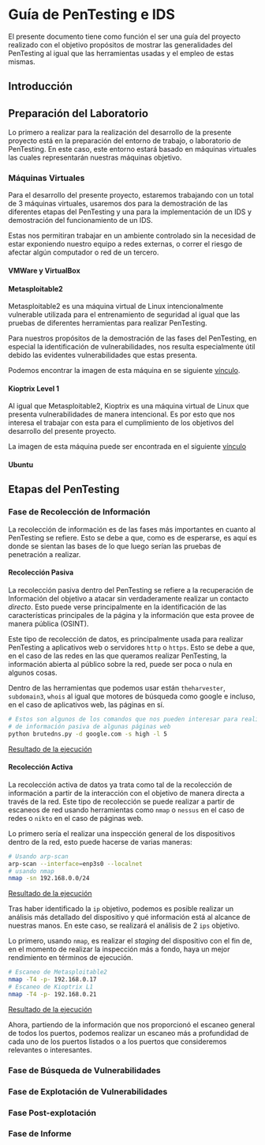 # **Guía de PenTesting e IDS**

El presente documento tiene como función el ser una guía del proyecto realizado con el objetivo propósitos de mostrar las generalidades del PenTesting al igual que las herramientas usadas y el empleo de estas mismas.

## **Introducción**

## **Preparación del Laboratorio**

Lo primero a realizar para la realización del desarrollo de la presente proyecto está en la preparación del entorno de trabajo, o laboratorio de PenTesting. En este caso, este entorno estará basado en máquinas virtuales las cuales representarán nuestras máquinas objetivo.

### Máquinas Virtuales

Para el desarrollo del presente proyecto, estaremos trabajando con un total de 3 máquinas virtuales, usaremos dos para la demostración de las diferentes etapas del PenTesting y una para la implementación de un IDS y demostración del funcionamiento de un IDS.

Estas nos permitiran trabajar en un ambiente controlado sin la necesidad de estar exponiendo nuestro equipo a redes externas, o correr el riesgo de afectar algún computador o red de un tercero.

#### VMWare y VirtualBox

#### Metasploitable2

Metasploitable2 es una máquina virtual de Linux intencionalmente vulnerable utilizada para el entrenamiento de seguridad al igual que las pruebas de diferentes herramientas para realizar PenTesting.

Para nuestros propósitos de la demostración de las fases del PenTesting, en especial la identificación de vulnerabilidades, nos resulta especialmente útil debido las evidentes vulnerabilidades que estas presenta.

Podemos encontrar la imagen de esta máquina en se siguiente [vínculo](https://sourceforge.net/projects/metasploitable/files/Metasploitable2/).

#### Kioptrix Level 1

Al igual que Metasploitable2, Kioptrix es una máquina virtual de Linux que presenta vulnerabilidades de manera intencional. Es por esto que nos interesa el trabajar con esta para el cumplimiento de los objetivos del desarrollo del presente proyecto.

La imagen de esta máquina puede ser encontrada en el siguiente [vínculo](https://www.vulnhub.com/entry/kioptrix-level-1-1,22/)

#### Ubuntu

## **Etapas del PenTesting**

### **Fase de Recolección de Información**

La recolección de información es de las fases más importantes en cuanto al PenTesting se refiere. Esto se debe a que, como es de esperarse, es aquí es donde se sientan las bases de lo que luego serían las pruebas de penetración a realizar.

#### **Recolección Pasiva**

La recolección pasiva dentro del PenTesting se refiere a la recuperación de Información del objetivo a atacar sin verdaderamente realizar un contacto _directo_. Esto puede verse principalmente en la identificación de las características principales de la página y la información que esta provee de manera pública (OSINT).

Este tipo de recolección de datos, es principalmente usada para realizar PenTesting a aplicativos web o servidores `http` o `https`. Esto se debe a que, en el caso de las redes en las que queramos realizar PenTesting, la información abierta al público sobre la red, puede ser poca o nula en algunos cosas.

Dentro de las herramientas que podemos usar están `theharvester`, `subdomain3`, `whois` al igual que motores de búsqueda como google e incluso, en el caso de aplicativos web, las páginas en sí.

```bash
# Estos son algunos de los comandos que nos pueden interesar para realizar la recolección
# de información pasiva de algunas páginas web
python brutedns.py -d google.com -s high -l 5
```

[Resultado de la ejecución](https://gist.github.com/MrDahaniel/9b71389beb3bd22e689a4a937cc008ed)

#### **Recolección Activa**

La recolección activa de datos ya trata como tal de la recolección de información a partir de la interacción con el objetivo de manera directa a través de la red. Este tipo de recolección se puede realizar a partir de escaneos de red usando herramientas como `nmap` o `nessus` en el caso de redes o `nikto` en el caso de páginas web.

Lo primero sería el realizar una inspección general de los dispositivos dentro de la red, esto puede hacerse de varias maneras:

```sh
# Usando arp-scan
arp-scan --interface=enp3s0 --localnet
# usando nmap
nmap -sn 192.168.0.0/24
```

[Resultado de la ejecución](https://gist.github.com/MrDahaniel/fa3c3d5ffd3b7d6d38ce5d5e7bf91aae)

Tras haber identificado la `ip` objetivo, podemos es posible realizar un análisis más detallado del dispositivo y qué información está al alcance de nuestras manos. En este caso, se realizará el análisis de 2 `ips` objetivo.

Lo primero, usando `nmap`, es realizar el _staging_ del dispositivo con el fin de, en el momento de realizar la inspección más a fondo, haya un mejor rendimiento en términos de ejecución.

```sh
# Escaneo de Metasploitable2
nmap -T4 -p- 192.168.0.17
# Escaneo de Kioptrix L1
nmap -T4 -p- 192.168.0.21
```

[Resultado de la ejecución](https://gist.github.com/MrDahaniel/0e80bf474dd094928fdf427487d5c0c3)

Ahora, partiendo de la información que nos proporcionó el escaneo general de todos los puertos, podemos realizar un escaneo más a profundidad de cada uno de los puertos listados o a los puertos que consideremos relevantes o interesantes.

### **Fase de Búsqueda de Vulnerabilidades**

### **Fase de Explotación de Vulnerabilidades**

### **Fase Post-explotación**

### **Fase de Informe**
